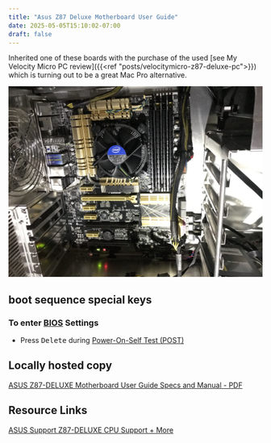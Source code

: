 ```yaml
---
title: "Asus Z87 Deluxe Motherboard User Guide"
date: 2025-05-05T15:10:02-07:00
draft: false
---
```

Inherited one of these boards with the purchase of the used [see My Velocity Micro PC review]({{<ref "posts/velocitymicro-z87-deluxe-pc">}}) which is turning out to be a great Mac Pro alternative.

![Asus Z87-Deluxe installed](AsusZ87DeluxeInstalled.jpg)

## boot sequence special keys

### To enter [BIOS](https://en.wikipedia.org/wiki/BIOS) Settings
- Press <kbd>Delete</kbd> during [Power-On-Self Test (POST)](https://en.wikipedia.org/wiki/Power-on_self-test)

## Locally hosted copy 

[ASUS Z87-DELUXE Motherboard User Guide Specs and Manual - PDF](E7829_Z87_Deluxe.pdf)

## Resource Links

[ASUS Support Z87-DELUXE CPU Support + More](https://www.asus.com/us/supportonly/z87-deluxe/helpdesk_cpu/)
